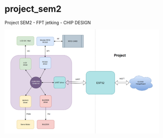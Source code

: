 # project_sem2

Project SEM2 - FPT jetking - CHIP DESIGN

![project schematic](./images/project_schematic.png)
